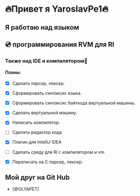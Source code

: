 #   🔥Привет я YaroslavPe1🔥

##     Я работаю над языком
##    💿 программирования RVM для Rl

### Также над IDE и компилятором🧾

#### Планы:
- [x] Сделать парсер, лексер.
- [x] Сформировать синтаксис языка.
- [x] Сформировать синтаксис байткода виртуальной машины. 
- [x] Сделать виртуальной машину.
- [x] Написать компилятор.
- [ ] Сделать редактор кода
- [x] Плагин для IntelliJ IDEA
- [ ] Сделать среду для Rl с компилятором и vm
- [x] Переписать на C парсер, лексер.


## Мой друг на Git Hub 
- [@OLYAPET]
    
